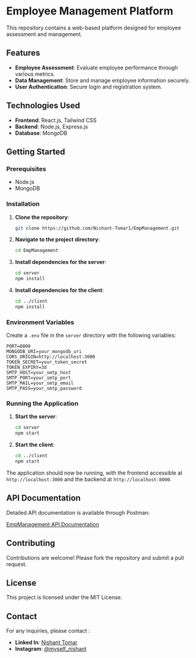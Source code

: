 # Employee Management Platform

This repository contains a web-based platform designed for employee assessment and management.

## Features

- **Employee Assessment**: Evaluate employee performance through various metrics.
- **Data Management**: Store and manage employee information securely.
- **User Authentication**: Secure login and registration system.

## Technologies Used

- **Frontend**: React.js, Tailwind CSS
- **Backend**: Node.js, Express.js
- **Database**: MongoDB

## Getting Started

### Prerequisites

- Node.js
- MongoDB

### Installation

1. **Clone the repository**:

   ```bash
   git clone https://github.com/Nishant-Tomar1/EmpManagement.git
   ```

2. **Navigate to the project directory**:

   ```bash
   cd EmpManagement
   ```

3. **Install dependencies for the server**:

   ```bash
   cd server
   npm install
   ```

4. **Install dependencies for the client**:

   ```bash
   cd ../client
   npm install
   ```

### Environment Variables

Create a `.env` file in the `server` directory with the following variables:

```env
PORT=8000
MONGODB_URI=your_mongodb_uri
CORS_ORIGIN=http://localhost:3000
TOKEN_SECRET=your_token_secret
TOKEN_EXPIRY=3d
SMTP_HOST=your_smtp_host
SMTP_PORT=your_smtp_port
SMTP_MAIL=your_smtp_email
SMTP_PASS=your_smtp_password
```

### Running the Application

1. **Start the server**:

   ```bash
   cd server
   npm start
   ```

2. **Start the client**:

   ```bash
   cd ../client
   npm start
   ```

The application should now be running, with the frontend accessible at `http://localhost:3000` and the backend at `http://localhost:8000`.

## API Documentation

Detailed API documentation is available through Postman:

[EmpManagement API Documentation](https://documenter.getpostman.com/view/30488668/2sAYHxmiXK)

## Contributing

Contributions are welcome! Please fork the repository and submit a pull request.

## License

This project is licensed under the MIT License.

## Contact

For any inquiries, please contact :

- **Linked In**: [Nishant Tomar](https://www.linkedin.com/in/nishant-tomar-7694aa2aa/)
- **Instagram**: [@myself_nishant](https://www.instagram.com/myself_nishant)
